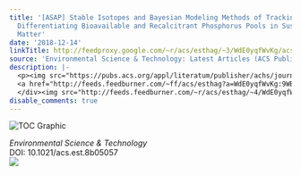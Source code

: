 ```yaml
---
title: '[ASAP] Stable Isotopes and Bayesian Modeling Methods of Tracking Sources and
  Differentiating Bioavailable and Recalcitrant Phosphorus Pools in Suspended Particulate
  Matter'
date: '2018-12-14'
linkTitle: http://feedproxy.google.com/~r/acs/esthag/~3/WdE0yqfWvKg/acs.est.8b05057
source: 'Environmental Science & Technology: Latest Articles (ACS Publications)'
description: |-
  <p><img src="https://pubs.acs.org/appl/literatum/publisher/achs/journals/content/esthag/0/esthag.ahead-of-print/acs.est.8b05057/20181214/images/medium/es-2018-05057g_0005.gif" alt="TOC Graphic"/></p><div><cite>Environmental Science & Technology</cite></div><div>DOI: 10.1021/acs.est.8b05057</div><div class="feedflare">
  <a href="http://feeds.feedburner.com/~ff/acs/esthag?a=WdE0yqfWvKg:9WB0_1_0xs0:yIl2AUoC8zA"><img src="http://feeds.feedburner.com/~ff/acs/esthag?d=yIl2AUoC8zA" border="0"></img></a>
  </div><img src="http://feeds.feedburner.com/~r/acs/esthag/~4/WdE0yqfWvKg" height="1" width="1" ...
disable_comments: true
---
```

<p><img src="https://pubs.acs.org/appl/literatum/publisher/achs/journals/content/esthag/0/esthag.ahead-of-print/acs.est.8b05057/20181214/images/medium/es-2018-05057g_0005.gif" alt="TOC Graphic"/></p><div><cite>Environmental Science & Technology</cite></div><div>DOI: 10.1021/acs.est.8b05057</div><div class="feedflare">
<a href="http://feeds.feedburner.com/~ff/acs/esthag?a=WdE0yqfWvKg:9WB0_1_0xs0:yIl2AUoC8zA"><img src="http://feeds.feedburner.com/~ff/acs/esthag?d=yIl2AUoC8zA" border="0"></img></a>
</div><img src="http://feeds.feedburner.com/~r/acs/esthag/~4/WdE0yqfWvKg" height="1" width="1" ...